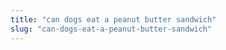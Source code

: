 ```yaml
---
title: "can dogs eat a peanut butter sandwich"
slug: "can-dogs-eat-a-peanut-butter-sandwich"
---
```


